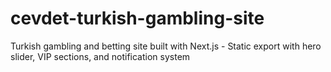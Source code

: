 # cevdet-turkish-gambling-site
Turkish gambling and betting site built with Next.js - Static export with hero slider, VIP sections, and notification system
